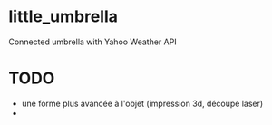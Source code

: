 little_umbrella
===============

Connected umbrella with Yahoo Weather API

TODO
====

- une forme plus avancée à l'objet (impression 3d, découpe laser) 
- 

